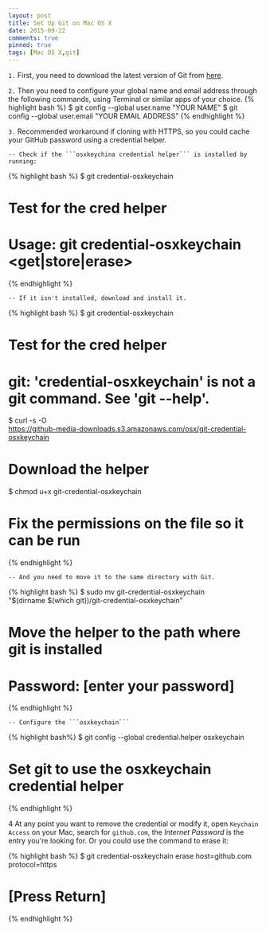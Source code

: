 ```yaml
---
layout: post
title: Set Up Git on Mac OS X
date: 2015-09-22
comments: true
pinned: true
tags: [Mac OS X,git]
---
```


```1.``` First, you need to download the latest version of Git from [here](http://git-scm.com/downloads).

```2.``` Then you need to configure your global name and email address through the following commands, using Terminal or similar apps of your choice.
{% highlight bash %} 
$ git config --global user.name "YOUR NAME"
$ git config --global user.email "YOUR EMAIL ADDRESS"
{% endhighlight %}

```3.``` Recommended workaround if cloning with HTTPS, so you could cache your GitHub password using a credential helper.

    -- Check if the ```osxkeychina credential helper``` is installed by running:
    
{% highlight bash %} 
$ git credential-osxkeychain
# Test for the cred helper
# Usage: git credential-osxkeychain <get|store|erase>
{% endhighlight %}
<p>

    -- If it isn't installed, download and install it. 

{% highlight bash %} 
$ git credential-osxkeychain
# Test for the cred helper
# git: 'credential-osxkeychain' is not a git command. See 'git --help'.
$ curl -s -O \
https://github-media-downloads.s3.amazonaws.com/osx/git-credential-osxkeychain
# Download the helper
$ chmod u+x git-credential-osxkeychain
# Fix the permissions on the file so it can be run
{% endhighlight %}

    -- And you need to move it to the same directory with Git.

{% highlight bash %} 
$ sudo mv git-credential-osxkeychain \
"$(dirname $(which git))/git-credential-osxkeychain"
# Move the helper to the path where git is installed
# Password: [enter your password]
{% endhighlight %}

    -- Configure the ```osxkeychain```

{% highlight bash%} 
$ git config --global credential.helper osxkeychain
# Set git to use the osxkeychain credential helper
{% endhighlight %}

4 At any point you want to remove the credential or modify it, open ```Keychain Access``` on your Mac, search for ```github.com```, the *Internet Password* is the entry you're looking for. Or you could use the command to erase it:

{% highlight bash %} 
$ git credential-osxkeychain erase
host=github.com
protocol=https
# [Press Return]
{% endhighlight %}
